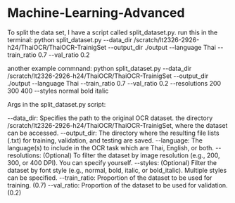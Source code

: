 # Machine-Learning-Advanced
To split the data set, I have a script called split_dataset.py. 
run this in the terminal:
python split_dataset.py --data_dir /scratch/lt2326-2926-h24/ThaiOCR/ThaiOCR-TrainigSet --output_dir ./output --language Thai --train_ratio 0.7 --val_ratio 0.2

another example commnand:
python split_dataset.py --data_dir /scratch/lt2326-2926-h24/ThaiOCR/ThaiOCR-TrainigSet --output_dir ./output --language Thai --train_ratio 0.7 --val_ratio 0.2 --resolutions 200 300 400 --styles normal bold italic

Args in the split_dataset.py script:

--data_dir: Specifies the path to the original OCR dataset. the directory /scratch/lt2326-2926-h24/ThaiOCR/ThaiOCR-TrainigSet, where the dataset can be accessed. 
--output_dir: The directory where the resulting file lists (.txt) for training, validation,  and testing are saved.
--language: The language(s) to include in the OCR task which are Thai, English, or both. 
--resolutions: (Optional) To filter the dataset by image resolution (e.g., 200, 300, or 400 DPI). You can specify yourself. 
--styles: (Optional) Filter the dataset by font style (e.g., normal, bold, italic, or bold_italic). Multiple styles can be specified.
--train_ratio: Proportion of the dataset to be used for training. (0.7)
--val_ratio: Proportion of the dataset to be used for validation. (0.2) 


